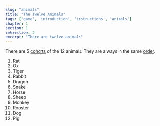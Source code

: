 ```yaml
---
slug: "animals"
title: "The Twelve Animals"
tags: ['game', 'introduction', 'instructions', 'animals']
chapter: 1
section: 1
subsection: 3
excerpt: "There are twelve animals"
---
```

There are 5 [cohorts](cohorts "Cohorts") of the 12 animals. They are always in the same [order](order "Order").

1. Rat
1. Ox
1. Tiger
1. Rabbit
1. Dragon
1. Snake
1. Horse
1. Sheep
1. Monkey
1. Rooster
1. Dog
1. Pig
